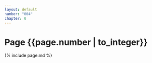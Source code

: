 ```yaml
---
layout: default
number: "004"
chapter: 0
---
```


# Page {{page.number | to_integer}}
{% include page.md %}

